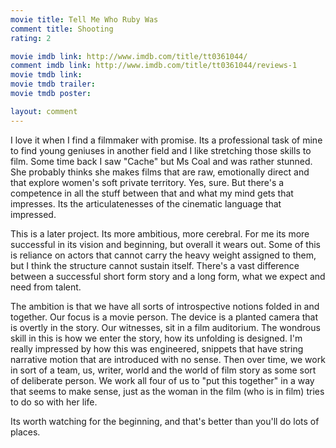 ```yaml
---
movie title: Tell Me Who Ruby Was
comment title: Shooting
rating: 2

movie imdb link: http://www.imdb.com/title/tt0361044/
comment imdb link: http://www.imdb.com/title/tt0361044/reviews-1
movie tmdb link: 
movie tmdb trailer: 
movie tmdb poster: 

layout: comment
---
```


I love it when I find a filmmaker with promise. Its a professional task of mine to find young geniuses in another field and I like stretching those skills to film. Some time back I saw "Cache" but Ms Coal and was rather stunned. She probably thinks she makes films that are raw, emotionally direct and that explore women's soft private territory. Yes, sure. But there's a competence in all the stuff between that and what my mind gets that impresses. Its the articulatenesses of the cinematic language that impressed.

This is a later project. Its more ambitious, more cerebral. For me its more successful in its vision and beginning, but overall it wears out. Some of this is reliance on actors that cannot carry the heavy weight assigned to them, but I think the structure cannot sustain itself. There's a vast difference between a successful short form story and a long form, what we expect and need from talent.

The ambition is that we have all sorts of introspective notions folded in and together. Our focus is a movie person. The device is a planted camera that is overtly in the story. Our witnesses, sit in a film auditorium. The wondrous skill in this is how we enter the story, how its unfolding is designed. I'm really impressed by how this was engineered, snippets that have string narrative motion that are introduced with no sense. Then over time, we work in sort of a team, us, writer, world and the world of film story as some sort of deliberate person. We work all four of us to "put this together" in a way that seems to make sense, just as the woman in the film (who is in film) tries to do so with her life.

Its worth watching for the beginning, and that's better than you'll do lots of places.